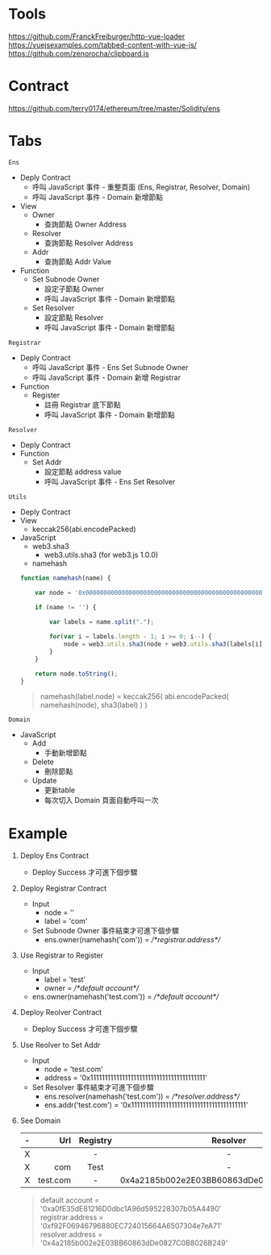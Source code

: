 # Tools
https://github.com/FranckFreiburger/http-vue-loader  
https://vuejsexamples.com/tabbed-content-with-vue-js/  
https://github.com/zenorocha/clipboard.js

# Contract
https://github.com/terry0174/ethereum/tree/master/Solidity/ens

# Tabs
`Ens`

* Deply Contract 
    * 呼叫 JavaScript 事件 - 重整頁面 (Ens, Registrar, Resolver, Domain)  
    * 呼叫 JavaScript 事件 - Domain 新增節點
* View 
    * Owner
        * 查詢節點 Owner Address
    * Resolver
        * 查詢節點 Resolver Address
    * Addr
        * 查詢節點 Addr Value
* Function 
    * Set Subnode Owner
        * 設定子節點 Owner
        * 呼叫 JavaScript 事件 - Domain 新增節點
    * Set Resolver
        * 設定節點 Resolver
        * 呼叫 JavaScript 事件 - Domain 新增節點

`Registrar`

* Deply Contract 
    * 呼叫 JavaScript 事件 - Ens Set Subnode Owner  
    * 呼叫 JavaScript 事件 - Domain 新增 Registrar
* Function 
    * Register
        * 註冊 Registrar 底下節點
        * 呼叫 JavaScript 事件 - Domain 新增節點  

`Resolver`

* Deply Contract 
* Function 
    * Set Addr
        * 設定節點 address value  
        * 呼叫 JavaScript 事件 - Ens Set Resolver  

`Utils`

* Deply Contract 
* View 
    * keccak256(abi.encodePacked)
* JavaScript
    * web3.sha3
        * web3.utils.sha3 (for web3.js 1.0.0)
    * namehash
    ```javascript
    function namehash(name) {

        var node = '0x0000000000000000000000000000000000000000000000000000000000000000';
        
        if (name != '') {

            var labels = name.split(".");

            for(var i = labels.length - 1; i >= 0; i--) {
                node = web3.utils.sha3(node + web3.utils.sha3(labels[i]).slice(2), {encoding: 'hex'});
            }
        }

        return node.toString();
    }
    ```
    > namehash(label.node) = keccak256( abi.encodePacked( namehash(node), sha3(label) ) )

`Domain`
* JavaScript
    * Add
        * 手動新增節點
    * Delete
        * 刪除節點
    * Update
        * 更新table
        * 每次切入 Domain 頁面自動呼叫一次

# Example
1. Deploy Ens Contract
    * Deploy Success 才可進下個步驟
2. Deploy Registrar Contract
    * Input
        * node = ''
        * label = 'com'
    * Set Subnode Owner 事件結束才可進下個步驟  
        * ens.owner(namehash('com')) = */\*registrar.address\*/*
3. Use Registrar to Register
    * Input
        * label = 'test'
        * owner = */\*default account\*/*
    * ens.owner(namehash('test.com')) = */\*default account\*/*
4. Deploy Reolver Contract
    * Deploy Success 才可進下個步驟
5. Use Reolver to Set Addr
    * Input
        * node = 'test.com'
        * address = '0x1111111111111111111111111111111111111111'
    * Set Resolver 事件結束才可進下個步驟  
        * ens.resolver(namehash('test.com')) = */\*resolver.address\*/*  
        * ens.addr('test.com') = '0x1111111111111111111111111111111111111111'
6. See Domain

    | - | Url | Registry | Resolver | Owner | Addr |
    | :---------: | --------: | :---------: | :--------: | :---------: | :--------: |
    | X |  | -  | - | 0xa0fE35dE81216D0dbc1A96d595228307b05A4490  | - |
    | X | com | Test  | - | 0xf92F06946796880EC724015664A6507304e7eA71  | - |
    | X | test.com | -  | 0x4a2185b002e2E03BB60863dDe0827C0B8026B249 | 0xa0fE35dE81216D0dbc1A96d595228307b05A4490  | 0x1111111111111111111111111111111111111111 |

    > default account = '0xa0fE35dE81216D0dbc1A96d595228307b05A4490'  
    > registrar.address = '0xf92F06946796880EC724015664A6507304e7eA71'  
    > resolver.address = '0x4a2185b002e2E03BB60863dDe0827C0B8026B249'  